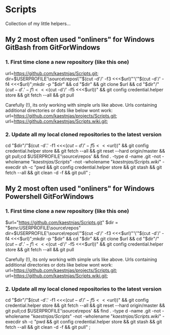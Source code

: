 # Scripts

Collection of my little helpers...

## My 2 most often used "onliners" for Windows GitBash from GitForWindows

### 1. First time clone a new repository (like this one)
url=https://github.com/kaestnjas/Scripts.git;
dir=$USERPROFILE'\source\repos\'"$(cut -d'/' -f3 <<<$url)"'\'"$(cut -d'/' -f4 <<<$url)";mkdir -p "$dir" && cd "$dir" && git clone $url && cd "$dir"/"$(cut -d'.' -f1 <<<$(cut -d'/' -f5 <<<$url))" && git config credential.helper store && git fetch --all && git pull

Carefully (!), its only working with simple urls like above. Urls containing additional directories or dots like below wont work:
url=https://github.com/kaestnjas/projects/Scripts.git;  
url=https://github.com/kaestnjas/Scripts.wiki.git;

### 2. Update all my local cloned repositories to the latest version
cd "$dir"/"$(cut -d'.' -f1 <<<$(cut -d'/' -f5 <<<$url))" && git config credential.helper store && git fetch --all && git reset --hard origin/master && git pull;cd $USERPROFILE'\source\repos\' && find . -type d -name .git -not -wholename "*kaestnjas/Scripts*" -not -wholename "*kaestnjas/Scripts.wiki*" -execdir sh -c "pwd && git config credential.helper store && git stash && git fetch --all && git clean -d -f && git pull" \;

## My 2 most often used "onliners" for Windows Powershell GitForWindows

### 1. First time clone a new repository (like this one)
$url="https://github.com/kaestnjas/Scripts.git"
$dir = "$env:USERPROFILE\source\repos\"
dir=$USERPROFILE'\source\repos\'"$(cut -d'/' -f3 <<<$url)"'\'"$(cut -d'/' -f4 <<<$url)";mkdir -p "$dir" && cd "$dir" && git clone $url && cd "$dir"/"$(cut -d'.' -f1 <<<$(cut -d'/' -f5 <<<$url))" && git config credential.helper store && git fetch --all && git pull

Carefully (!), its only working with simple urls like above. Urls containing additional directories or dots like below wont work:
url=https://github.com/kaestnjas/projects/Scripts.git;  
url=https://github.com/kaestnjas/Scripts.wiki.git;

### 2. Update all my local cloned repositories to the latest version
cd "$dir"/"$(cut -d'.' -f1 <<<$(cut -d'/' -f5 <<<$url))" && git config credential.helper store && git fetch --all && git reset --hard origin/master && git pull;cd $USERPROFILE'\source\repos\' && find . -type d -name .git -not -wholename "*kaestnjas/Scripts*" -not -wholename "*kaestnjas/Scripts.wiki*" -execdir sh -c "pwd && git config credential.helper store && git stash && git fetch --all && git clean -d -f && git pull" \;
